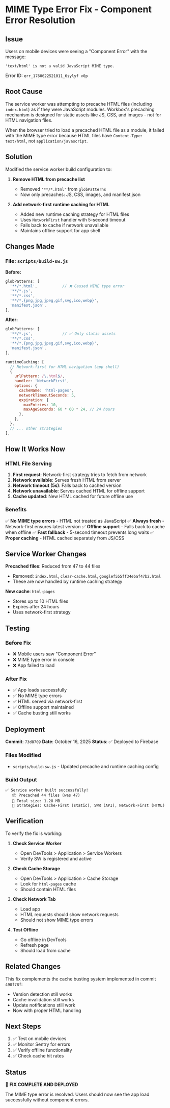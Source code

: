 # MIME Type Error Fix - Component Error Resolution

## Issue
Users on mobile devices were seeing a "Component Error" with the message:
```
'text/html' is not a valid JavaScript MIME type.
```

Error ID: `err_1760622521011_6sylyf v0p`

## Root Cause
The service worker was attempting to precache HTML files (including `index.html`) as if they were JavaScript modules. Workbox's precaching mechanism is designed for static assets like JS, CSS, and images - not for HTML navigation files.

When the browser tried to load a precached HTML file as a module, it failed with the MIME type error because HTML files have `Content-Type: text/html`, not `application/javascript`.

## Solution
Modified the service worker build configuration to:

1. **Remove HTML from precache list**
   - Removed `'**/*.html'` from `globPatterns`
   - Now only precaches: JS, CSS, images, and manifest.json

2. **Add network-first runtime caching for HTML**
   - Added new runtime caching strategy for HTML files
   - Uses `NetworkFirst` handler with 5-second timeout
   - Falls back to cache if network unavailable
   - Maintains offline support for app shell

## Changes Made

### File: `scripts/build-sw.js`

**Before:**
```javascript
globPatterns: [
  '**/*.html',           // ❌ Caused MIME type error
  '**/*.js',
  '**/*.css',
  '**/*.{png,jpg,jpeg,gif,svg,ico,webp}',
  'manifest.json',
],
```

**After:**
```javascript
globPatterns: [
  '**/*.js',             // ✅ Only static assets
  '**/*.css',
  '**/*.{png,jpg,jpeg,gif,svg,ico,webp}',
  'manifest.json',
],

runtimeCaching: [
  // Network-first for HTML navigation (app shell)
  {
    urlPattern: /\.html$/,
    handler: 'NetworkFirst',
    options: {
      cacheName: 'html-pages',
      networkTimeoutSeconds: 5,
      expiration: {
        maxEntries: 10,
        maxAgeSeconds: 60 * 60 * 24, // 24 hours
      },
    },
  },
  // ... other strategies
],
```

## How It Works Now

### HTML File Serving
1. **First request**: Network-first strategy tries to fetch from network
2. **Network available**: Serves fresh HTML from server
3. **Network timeout (5s)**: Falls back to cached version
4. **Network unavailable**: Serves cached HTML for offline support
5. **Cache updated**: New HTML cached for future offline use

### Benefits
✅ **No MIME type errors** - HTML not treated as JavaScript
✅ **Always fresh** - Network-first ensures latest version
✅ **Offline support** - Falls back to cache when offline
✅ **Fast fallback** - 5-second timeout prevents long waits
✅ **Proper caching** - HTML cached separately from JS/CSS

## Service Worker Changes

**Precached files**: Reduced from 47 to 44 files
- Removed: `index.html`, `clear-cache.html`, `googlef555ff34ebaf47b2.html`
- These are now handled by runtime caching strategy

**New cache**: `html-pages`
- Stores up to 10 HTML files
- Expires after 24 hours
- Uses network-first strategy

## Testing

### Before Fix
- ❌ Mobile users saw "Component Error"
- ❌ MIME type error in console
- ❌ App failed to load

### After Fix
- ✅ App loads successfully
- ✅ No MIME type errors
- ✅ HTML served via network-first
- ✅ Offline support maintained
- ✅ Cache busting still works

## Deployment

**Commit**: `73d8709`
**Date**: October 16, 2025
**Status**: ✅ Deployed to Firebase

### Files Modified
- `scripts/build-sw.js` - Updated precache and runtime caching config

### Build Output
```
✅ Service worker built successfully!
   📦 Precached 44 files (was 47)
   💾 Total size: 1.28 MB
   🎯 Strategies: Cache-First (static), SWR (API), Network-First (HTML)
```

## Verification

To verify the fix is working:

1. **Check Service Worker**
   - Open DevTools > Application > Service Workers
   - Verify SW is registered and active

2. **Check Cache Storage**
   - Open DevTools > Application > Cache Storage
   - Look for `html-pages` cache
   - Should contain HTML files

3. **Check Network Tab**
   - Load app
   - HTML requests should show network requests
   - Should not show MIME type errors

4. **Test Offline**
   - Go offline in DevTools
   - Refresh page
   - Should load from cache

## Related Changes

This fix complements the cache busting system implemented in commit `490f78f`:
- Version detection still works
- Cache invalidation still works
- Update notifications still work
- Now with proper HTML handling

## Next Steps

1. ✅ Test on mobile devices
2. ✅ Monitor Sentry for errors
3. ✅ Verify offline functionality
4. ✅ Check cache hit rates

## Status

🎉 **FIX COMPLETE AND DEPLOYED**

The MIME type error is resolved. Users should now see the app load successfully without component errors.

